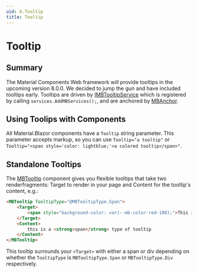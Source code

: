 ```yaml
---
uid: A.Tooltip
title: Tooltip
---
```

# Tooltip

## Summary

The Material Components Web framework will provide tooltips in the upcoming version 8.0.0. We decided to jump the gun and
have included tooltips early. Tooltips are driven by [IMBTooltipService](xref:S.IMBTooltipService) which is registered by calling
`services.AddMBServices();`, and are anchored by [MBAnchor](xref:C.MBAnchor).

## Using Toolips with Components

All Material.Blazor components have a `Tooltip` string parameter. This parameter accepts markup, so you can use `Tooltip="a tooltip"`
or `Tooltip="<span style='color: lightblue;'>a colored tooltip</span>"`.

## Standalone Tooltips

The [MBTooltip](xref:C.MBTooltip) component gives you flexible tooltips that take two renderfragments: Target to render
in your page and Content for the tooltip's content, e.g.:

```html
<MBTooltip TooltipType="@MBTooltipType.Span">
    <Target>
        <span style="background-color: var(--mb-color-red-100);">This is the target span to be displayed in your razor page.</span>
    </Target>
    <Content>
        this is a <strong>span</strong> type of tooltip
    </Content>
</MBTooltip>
```

This tooltip surrounds your `<Target>` with either a span or div depending on whether the `TooltipType` is `MBTooltipType.Span` or
`MBTooltipType.Div` respectively.